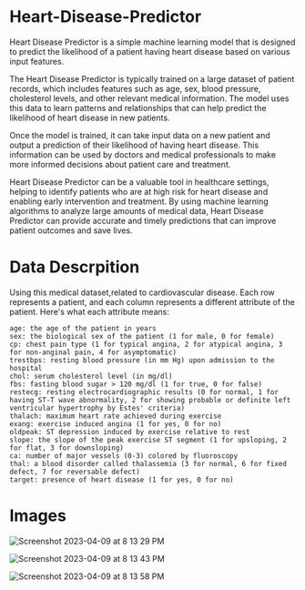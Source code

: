 # Heart-Disease-Predictor
Heart Disease Predictor is a simple machine learning model that is designed to predict the likelihood of a patient having heart disease based on various input features.

The Heart Disease Predictor is typically trained on a large dataset of patient records, which includes features such as age, sex, blood pressure, cholesterol levels, and other relevant medical information. The model uses this data to learn patterns and relationships that can help predict the likelihood of heart disease in new patients.

Once the model is trained, it can take input data on a new patient and output a prediction of their likelihood of having heart disease. This information can be used by doctors and medical professionals to make more informed decisions about patient care and treatment.

Heart Disease Predictor can be a valuable tool in healthcare settings, helping to identify patients who are at high risk for heart disease and enabling early intervention and treatment. By using machine learning algorithms to analyze large amounts of medical data, Heart Disease Predictor can provide accurate and timely predictions that can improve patient outcomes and save lives.

# Data Descrpition
Using this medical dataset,related to cardiovascular disease. Each row represents a patient, and each column represents a different attribute of the patient. Here's what each attribute means:

    age: the age of the patient in years
    sex: the biological sex of the patient (1 for male, 0 for female)
    cp: chest pain type (1 for typical angina, 2 for atypical angina, 3 for non-anginal pain, 4 for asymptomatic)
    trestbps: resting blood pressure (in mm Hg) upon admission to the hospital
    chol: serum cholesterol level (in mg/dl)
    fbs: fasting blood sugar > 120 mg/dl (1 for true, 0 for false)
    restecg: resting electrocardiographic results (0 for normal, 1 for having ST-T wave abnormality, 2 for showing probable or definite left ventricular hypertrophy by Estes' criteria)
    thalach: maximum heart rate achieved during exercise
    exang: exercise induced angina (1 for yes, 0 for no)
    oldpeak: ST depression induced by exercise relative to rest
    slope: the slope of the peak exercise ST segment (1 for upsloping, 2 for flat, 3 for downsloping)
    ca: number of major vessels (0-3) colored by fluoroscopy
    thal: a blood disorder called thalassemia (3 for normal, 6 for fixed defect, 7 for reversable defect)
    target: presence of heart disease (1 for yes, 0 for no)
# Images


![Screenshot 2023-04-09 at 8 13 29 PM](https://user-images.githubusercontent.com/98197211/230803816-93e2d305-189b-4918-b1af-b920ffeae1df.png)

![Screenshot 2023-04-09 at 8 13 43 PM](https://user-images.githubusercontent.com/98197211/230803828-8aa62be1-627a-4f73-9943-227300354a7b.png)

![Screenshot 2023-04-09 at 8 13 58 PM](https://user-images.githubusercontent.com/98197211/230803830-c61f9aad-b14d-4aba-8742-d2847ec4a503.png)
